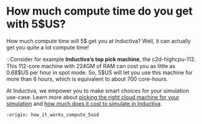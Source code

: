 # How much compute time do you get with 5$US?

How much compute time will 5\$ get you at Inductiva? Well, it can actually get you quite a lot compute time!

💡Consider for example **Inductiva’s top pick machine**, the c2d-highcpu-112.
This 112-core machine with 224GM of RAM can cost you as little as 0.68\$US per hour in spot mode. So, 5\$US will let you use this machine for more than 6 hours, which is equivalent to about 700 core-hours.

At Inductiva, we empower you to make smart choices for your simulation use-case.
Learn more about <a href="pick-cloud-machine.html">picking the right cloud machine for your simulation</a> and <a href="how-much-does-it-cost.html">how much does it cost to simulate in Inductiva</a>.

```{banner_small}
:origin: how_it_works_compute_5usd
```
